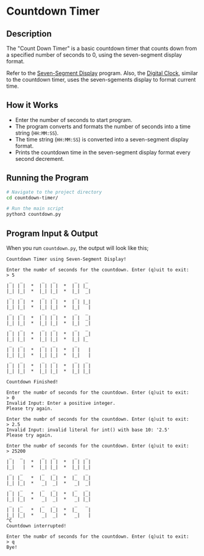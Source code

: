 # Countdown Timer

## Description

The "Count Down Timer" is a basic countdown timer that counts down from a specified number of seconds to 0, using the seven-segment display format.

Refer to the [Seven-Segment Display](https://github.com/joj-macho/Pythological-Playground/tree/main/seven-segment-display) program. Also, the [Digital Clock](https://github.com/joj-macho/Pythological-Playground/tree/main/digitial-clock), similar to the countdown timer, uses the seven-sgements display to format current time.

## How it Works

- Enter the number of seconds to start program.
- The program converts and formats the number of seconds into a time string (`HH:MM:SS`).
- The time string (`HH:MM:SS`) is converted into a seven-segment display format.
- Prints the countdown time in the seven-segment display format every second decrement.

## Running the Program

```bash
# Navigate to the project directory
cd countdown-timer/

# Run the main script
python3 countdown.py
```

## Program Input & Output

When you run `countdown.py`, the output will look like this;

```
Countdown Timer using Seven-Segment Display!

Enter the numbr of seconds for the countdown. Enter (q)uit to exit:
> 5
 _   _       _   _       _   _  
| | | |  *  | | | |  *  | | |_  
|_| |_|  *  |_| |_|  *  |_|  _| 
 _   _       _   _       _      
| | | |  *  | | | |  *  | | |_| 
|_| |_|  *  |_| |_|  *  |_|   | 
 _   _       _   _       _   _  
| | | |  *  | | | |  *  | |  _| 
|_| |_|  *  |_| |_|  *  |_|  _| 
 _   _       _   _       _   _  
| | | |  *  | | | |  *  | |  _| 
|_| |_|  *  |_| |_|  *  |_| |_  
 _   _       _   _       _      
| | | |  *  | | | |  *  | |   | 
|_| |_|  *  |_| |_|  *  |_|   | 
 _   _       _   _       _   _  
| | | |  *  | | | |  *  | | | | 
|_| |_|  *  |_| |_|  *  |_| |_| 

Countdown Finished!

Enter the numbr of seconds for the countdown. Enter (q)uit to exit:
> 0
Invalid Input: Enter a positive integer.
Please try again.

Enter the numbr of seconds for the countdown. Enter (q)uit to exit:
> 2.5
Invalid Input: invalid literal for int() with base 10: '2.5'
Please try again.

Enter the numbr of seconds for the countdown. Enter (q)uit to exit:
> 25200
 _   _       _   _       _   _  
| |   |  *  | | | |  *  | | | | 
|_|   |  *  |_| |_|  *  |_| |_| 
 _   _       _   _       _   _  
| | |_   *  |_  |_|  *  |_  |_| 
|_| |_|  *   _|  _|  *   _|  _| 
 _   _       _   _       _   _  
| | |_   *  |_  |_|  *  |_  |_| 
|_| |_|  *   _|  _|  *   _| |_| 
 _   _       _   _       _   _  
| | |_   *  |_  |_|  *  |_    | 
|_| |_|  *   _|  _|  *   _|   | 
^C
Countdown interrupted!

Enter the numbr of seconds for the countdown. Enter (q)uit to exit:
> q
Bye!
```